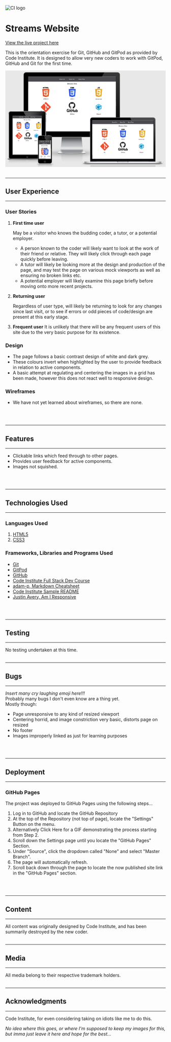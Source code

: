 ![CI logo](https://codeinstitute.s3.amazonaws.com/fullstack/ci_logo_small.png)

# Streams Website

[View the live project here](https://lilblupig.github.io/streams/)

This is the orientation exercise for Git, GitHub and GitPod as provided by Code Institute.  It is designed to allow very new coders to work with GitPod, GitHub and Git for the first time.

![responsive design mockup](README-images/responsive-demo.png)
<br>
<br>

---
## User Experience
---
### User Stories

1. **First time user**

   May be a visitor who knows the budding coder, a tutor, or a potential employer.
     * A person known to the coder will likely want to look at the work of their friend or relative.  They will likely click through each page quickly before leaving.
     * A tutor will likely be looking more at the design and production of the page, and may test the page on various mock viewports as well as ensuring no broken links etc.
     * A potential employer will likely examine this page briefly before moving onto more recent projects.

2. **Returning user**

   Regardless of user type, will likely be returning to look for any changes since last visit, or to see if errors or odd pieces of code/design are present at this early stage.

3. **Frequent user**
   It is unlikely that there will be any frequent users of this site due to the very basic purpose for its existence.

### Design

   * The page follows a basic contrast design of white and dark grey.  
   * These colours invert when highlighted by the user to provide feedback in relation to active components.
   * A basic attempt at regulating and centering the images in a grid has been made, however this does not react well to responsive design.

### Wireframes

   * We have not yet learned about wireframes, so there are none.
<br>
<br>

---
## Features
---
* Clickable links which feed through to other pages.
* Provides user feedback for active components.
* Images not squished.
<br>
<br>

---
## Technologies Used
---

### Languages Used
1. [HTML5](https://en.wikipedia.org/wiki/HTML)
2. [CSS3](https://en.wikipedia.org/wiki/CSS)

### Frameworks, Libraries and Programs Used

* [Git](https://en.wikipedia.org/wiki/Git)
* [GitPod](https://www.gitpod.io/)
* [GitHub](https://github.com/)
* [Code Institute Full Stack Dev Course](https://codeinstitute.net/full-stack-software-development-diploma-uk/)
* [adam-p, Markdown Cheatsheet](https://github.com/adam-p/markdown-here/wiki/Markdown-Cheatsheet)
* [Code Institute Sample README](https://github.com/Code-Institute-Solutions/SampleREADME)
* [Justin Avery, Am I Responsive](https://github.com/adam-p/markdown-here/wiki/Markdown-Cheatsheet)
<br>
<br>

---
## Testing
---
No testing undertaken at this time.
<br>
<br>

---
## Bugs
---
_Insert many cry laughing emoji here!!!_  
Probably many bugs I don't even know are a thing yet.  
Mostly though:
* Page unresponsive to any kind of resized viewport
* Centering horrid, and image constriction very basic, distorts page on resized
* No footer
* Images improperly linked as just for learning purposes
<br>
<br>

---
## Deployment
---
### GitHub Pages
The project was deployed to GitHub Pages using the following steps...

1. Log in to GitHub and locate the GitHub Repository
2. At the top of the Repository (not top of page), locate the "Settings" Button on the menu.
3. Alternatively Click Here for a GIF demonstrating the process starting from Step 2.
4. Scroll down the Settings page until you locate the "GitHub Pages" Section.
5. Under "Source", click the dropdown called "None" and select "Master Branch".
6. The page will automatically refresh.
7. Scroll back down through the page to locate the now published site link in the "GitHub Pages" section.
<br>
<br>

---
## Content
---
All content was originally designed by Code Institute, and has been summarily destroyed by the new coder.
<br>
<br>

---
## Media
---
All media belong to their respective trademark holders.
<br>
<br>

---
## Acknowledgments
---
Code Institute, for even considering taking on idiots like me to do this.

_No idea where this goes, or where I'm supposed to keep my images for this, but imma just leave it here and hope for the best..._